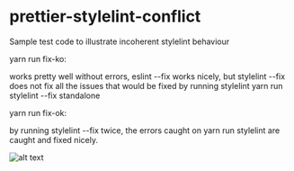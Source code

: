 # prettier-stylelint-conflict
Sample test code to illustrate incoherent stylelint behaviour


yarn run fix-ko:

works pretty well without errors, eslint --fix works nicely, but stylelint --fix does not fix all the issues that would be fixed by running stylelint yarn run stylelint --fix standalone


yarn run fix-ok:

by running stylelint --fix twice, the errors caught on yarn run stylelint are caught and fixed nicely.


![alt text](https://i.kym-cdn.com/photos/images/newsfeed/000/173/576/Wat8.jpg "Wat")

